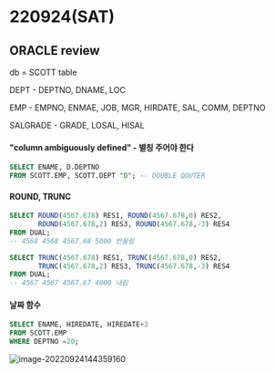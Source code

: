 # 220924(SAT) 

## ORACLE review

db = SCOTT table

DEPT - DEPTNO, DNAME, LOC

EMP - EMPNO, ENMAE, JOB, MGR, HIRDATE, SAL, COMM, DEPTNO

SALGRADE - GRADE, LOSAL, HISAL



#### "column ambiguously defined" - 별칭 주어야 한다

```sql
SELECT ENAME, D.DEPTNO
FROM SCOTT.EMP, SCOTT.DEPT "D"; -- DOUBLE QOUTER
```



#### ROUND, TRUNC

```sql
SELECT ROUND(4567.678) RES1, ROUND(4567.678,0) RES2, 
	   ROUND(4567.678,2) RES3, ROUND(4567.678,-3) RES4
FROM DUAL;
-- 4568 4568 4567.68 5000 반올림

SELECT TRUNC(4567.678) RES1, TRUNC(4567.678,0) RES2,
	   TRUNC(4567.678,2) RES3, TRUNC(4567.678,-3) RES4
FROM DUAL;
-- 4567 4567 4567.67 4000 내림
```



#### 날짜 함수

```sql
SELECT ENAME, HIREDATE, HIREDATE+3
FROM SCOTT.EMP
WHERE DEPTNO =20;
```

![image-20220924144359160](../../images/TIL_day03_220924sat/image-20220924144359160.png)

